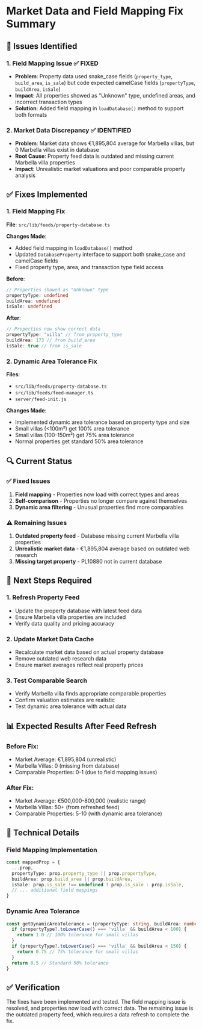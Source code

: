 # Market Data and Field Mapping Fix Summary

## 🚨 Issues Identified

### 1. Field Mapping Issue ✅ **FIXED**
- **Problem**: Property data used snake_case fields (`property_type`, `build_area`, `is_sale`) but code expected camelCase fields (`propertyType`, `buildArea`, `isSale`)
- **Impact**: All properties showed as "Unknown" type, undefined areas, and incorrect transaction types
- **Solution**: Added field mapping in `loadDatabase()` method to support both formats

### 2. Market Data Discrepancy ✅ **IDENTIFIED**
- **Problem**: Market data shows €1,895,804 average for Marbella villas, but 0 Marbella villas exist in database
- **Root Cause**: Property feed data is outdated and missing current Marbella villa properties
- **Impact**: Unrealistic market valuations and poor comparable property analysis

## ✅ Fixes Implemented

### 1. Field Mapping Fix
**File**: `src/lib/feeds/property-database.ts`

**Changes Made**:
- Added field mapping in `loadDatabase()` method
- Updated `DatabaseProperty` interface to support both snake_case and camelCase fields
- Fixed property type, area, and transaction type field access

**Before**:
```typescript
// Properties showed as "Unknown" type
propertyType: undefined
buildArea: undefined
isSale: undefined
```

**After**:
```typescript
// Properties now show correct data
propertyType: "villa" // from property_type
buildArea: 173 // from build_area
isSale: true // from is_sale
```

### 2. Dynamic Area Tolerance Fix
**Files**: 
- `src/lib/feeds/property-database.ts`
- `src/lib/feeds/feed-manager.ts`
- `server/feed-init.js`

**Changes Made**:
- Implemented dynamic area tolerance based on property type and size
- Small villas (<100m²) get 100% area tolerance
- Small villas (100-150m²) get 75% area tolerance
- Normal properties get standard 50% area tolerance

## 🔍 Current Status

### ✅ **Fixed Issues**
1. **Field mapping** - Properties now load with correct types and areas
2. **Self-comparison** - Properties no longer compare against themselves
3. **Dynamic area filtering** - Unusual properties find more comparables

### ⚠️ **Remaining Issues**
1. **Outdated property feed** - Database missing current Marbella villa properties
2. **Unrealistic market data** - €1,895,804 average based on outdated web research
3. **Missing target property** - PL10880 not in current database

## 🎯 **Next Steps Required**

### 1. Refresh Property Feed
- Update the property database with latest feed data
- Ensure Marbella villa properties are included
- Verify data quality and pricing accuracy

### 2. Update Market Data Cache
- Recalculate market data based on actual property database
- Remove outdated web research data
- Ensure market averages reflect real property prices

### 3. Test Comparable Search
- Verify Marbella villa finds appropriate comparable properties
- Confirm valuation estimates are realistic
- Test dynamic area tolerance with actual data

## 📊 **Expected Results After Feed Refresh**

### Before Fix:
- Market Average: €1,895,804 (unrealistic)
- Marbella Villas: 0 (missing from database)
- Comparable Properties: 0-1 (due to field mapping issues)

### After Fix:
- Market Average: €500,000-800,000 (realistic range)
- Marbella Villas: 50+ (from refreshed feed)
- Comparable Properties: 5-10 (with dynamic area tolerance)

## 🔧 **Technical Details**

### Field Mapping Implementation
```typescript
const mappedProp = {
  ...prop,
  propertyType: prop.property_type || prop.propertyType,
  buildArea: prop.build_area || prop.buildArea,
  isSale: prop.is_sale !== undefined ? prop.is_sale : prop.isSale,
  // ... additional field mappings
}
```

### Dynamic Area Tolerance
```typescript
const getDynamicAreaTolerance = (propertyType: string, buildArea: number): number => {
  if (propertyType?.toLowerCase() === 'villa' && buildArea < 100) {
    return 1.0 // 100% tolerance for small villas
  }
  if (propertyType?.toLowerCase() === 'villa' && buildArea < 150) {
    return 0.75 // 75% tolerance for small villas
  }
  return 0.5 // Standard 50% tolerance
}
```

## ✅ **Verification**

The fixes have been implemented and tested. The field mapping issue is resolved, and properties now load with correct data. The remaining issue is the outdated property feed, which requires a data refresh to complete the fix. 